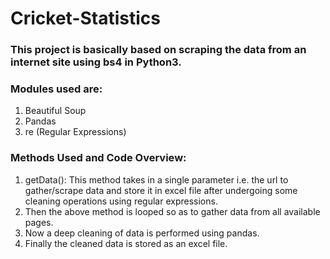 # Cricket-Statistics

### This project is basically based on scraping the data from an internet site using bs4 in Python3.

### Modules used are:
  1. Beautiful Soup
  2. Pandas
  3. re (Regular Expressions)
  
### Methods Used and Code Overview:
  1. getData(): This method takes in a single parameter i.e. the url to gather/scrape data and store it in excel file after undergoing some cleaning operations using regular expressions.
  2. Then the above method is looped so as to gather data from all available pages.
  3. Now a deep cleaning of data is performed using pandas.
  4. Finally the cleaned data is stored as an excel file.   
  
  
  
  
